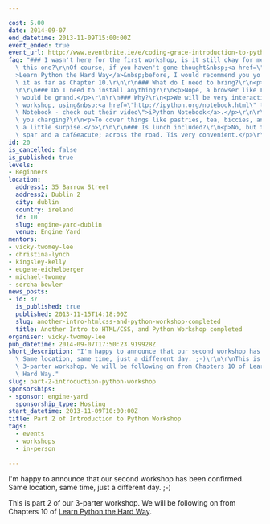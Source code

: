 ```yaml
---

cost: 5.00
date: 2014-09-07
end_datetime: 2013-11-09T15:00:00Z
event_ended: true
event_url: http://www.eventbrite.ie/e/coding-grace-introduction-to-python-part-2-tickets-8950462073
faq: "### I wasn't here for the first workshop, is it still okay for me to come to\
  \ this one?\r\nOf course, if you haven't gone thought&nbsp;<a href=\"http://learnpythonthehardway.org/book/\"\
  >Learn Python the Hard Way</a>&nbsp;before, I would recommend you yo step through\
  \ it as far as Chapter 10.\r\n\r\n### What do I need to bring?\r\n<p>Just your laptop.</p>\r\
  \n\r\n### Do I need to install anything?\r\n<p>Nope, a browser like Firefox or Chrome\
  \ would be grand.</p>\r\n\r\n### Why?\r\n<p>We will be very interactive in this\
  \ workshop, using&nbsp;<a href=\"http://ipython.org/notebook.html\" title=\"iPython\
  \ Notebook - check out their video\">iPython Notebook</a>.</p>\r\n\r\n### Why are\
  \ you charging?\r\n<p>To cover things like pastries, tea, biccies, and hopefully,\
  \ a little surpise.</p>\r\n\r\n### Is lunch included?\r\n<p>No, but there is a local\
  \ spar and a caf&eacute; across the road. Tis very convenient.</p>\r\n"
id: 20
is_cancelled: false
is_published: true
levels:
- Beginners
location:
  address1: 35 Barrow Street
  address2: Dublin 2
  city: dublin
  country: ireland
  id: 10
  slug: engine-yard-dublin
  venue: Engine Yard
mentors:
- vicky-twomey-lee
- christina-lynch
- kingsley-kelly
- eugene-eichelberger
- michael-twomey
- sorcha-bowler
news_posts:
- id: 37
  is_published: true
  published: 2013-11-15T14:18:00Z
  slug: another-intro-htmlcss-and-python-workshop-completed
  title: Another Intro to HTML/CSS, and Python Workshop completed
organiser: vicky-twomey-lee
pub_datetime: 2014-09-07T17:50:23.919928Z
short_description: "I'm happy to announce that our second workshop has been confirmed.\
  \ Same location, same time, just a different day. ;-)\r\n\r\nThis is part 2 of our\
  \ 3-parter workshop. We will be following on from Chapters 10 of Learn Python the\
  \ Hard Way."
slug: part-2-introduction-python-workshop
sponsorships:
- sponsor: engine-yard
  sponsorship_type: Hosting
start_datetime: 2013-11-09T10:00:00Z
title: Part 2 of Introduction to Python Workshop
tags:
  - events
  - workshops
  - in-person

---
```


I'm happy to announce that our second workshop has been confirmed. Same location, same time, just a different day. ;-)

This is part 2 of our 3-parter workshop. We will be following on from Chapters 10 of <a href="http://learnpythonthehardway.org/book/">Learn Python the Hard Way</a>.

